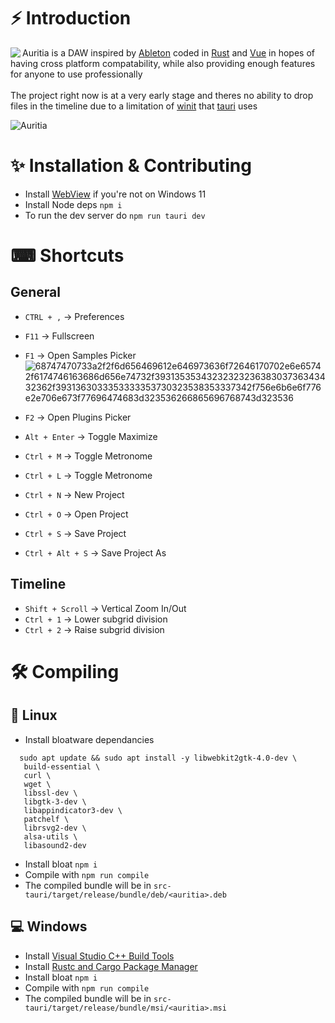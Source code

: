 

# ⚡ Introduction
<img align="left" src="https://media.discordapp.net/attachments/915542222680764426/916035335702585374/unknown.png?width=256&height=256">

Auritia is a DAW inspired by [Ableton](https://ableton.com/) coded in [Rust](https://www.rust-lang.org/) and [Vue](https://vuejs.org/) in hopes of having cross platform compatability, while also providing enough features for anyone to use professionally
<br>
<br>
The project right now is at a very early stage and theres no ability to drop files in the timeline due to a limitation of [winit](https://github.com/rust-windowing/winit) that [tauri](https://tauri.studio/) uses

![Auritia](https://cdn.discordapp.com/attachments/911762334979084368/914499510741381130/unknown.png)

# ✨ Installation & Contributing

- Install [WebView](https://msedge.sf.dl.delivery.mp.microsoft.com/filestreamingservice/files/b97b52c3-9a66-419c-9ef0-90e3a3f72c5c/MicrosoftEdgeWebview2Setup.exe) if you're not on Windows 11
- Install Node deps `npm i`
- To run the dev server do `npm run tauri dev`

# ⌨ Shortcuts

## General

- `CTRL + ,` -> Preferences
- `F11` -> Fullscreen
- `F1` -> Open Samples Picker![68747470733a2f2f6d656469612e646973636f72646170702e6e65742f6174746163686d656e74732f3931353534323232323638303736343432362f3931363033353333353730323538353337342f756e6b6e6f776e2e706e673f77696474683d323536266865696768743d323536](https://user-images.githubusercontent.com/34042825/144483601-7b80d79a-1693-4e8b-b20e-7b0615f8e192.png)

- `F2` -> Open Plugins Picker
- `Alt + Enter` -> Toggle Maximize
- `Ctrl + M` -> Toggle Metronome
- `Ctrl + L` -> Toggle Metronome
- `Ctrl + N` -> New Project
- `Ctrl + O` -> Open Project
- `Ctrl + S` -> Save Project
- `Ctrl + Alt + S` -> Save Project As

## Timeline

- `Shift + Scroll` -> Vertical Zoom In/Out
- `Ctrl + 1` -> Lower subgrid division
- `Ctrl + 2` -> Raise subgrid division

# 🛠 Compiling

## 🐧 Linux

- Install bloatware dependancies

```
  sudo apt update && sudo apt install -y libwebkit2gtk-4.0-dev \
   build-essential \
   curl \
   wget \
   libssl-dev \
   libgtk-3-dev \
   libappindicator3-dev \
   patchelf \
   librsvg2-dev \
   alsa-utils \
   libasound2-dev
```

- Install bloat `npm i`
- Compile with `npm run compile`
- The compiled bundle will be in `src-tauri/target/release/bundle/deb/<auritia>.deb`

## 💻 Windows

- Install [Visual Studio C++ Build Tools](https://visualstudio.microsoft.com/visual-cpp-build-tools/)
- Install [Rustc and Cargo Package Manager](https://win.rustup.rs/x86_64)
- Install bloat `npm i`
- Compile with `npm run compile`
- The compiled bundle will be in `src-tauri/target/release/bundle/msi/<auritia>.msi`
